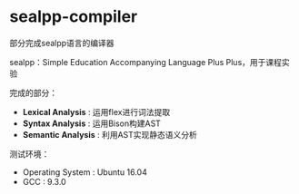 # sealpp-compiler
部分完成sealpp语言的编译器

sealpp：Simple Education Accompanying Language Plus Plus，用于课程实验

完成的部分：
* **Lexical Analysis** : 运用flex进行词法提取
* **Syntax Analysis** : 运用Bison构建AST
* **Semantic Analysis** : 利用AST实现静态语义分析

测试环境：
* Operating System : Ubuntu 16.04
* GCC : 9.3.0